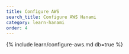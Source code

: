 ```yaml
---
title: Configure AWS
search_title: Configure AWS Hanami
category: learn-hanami
order: 4
---
```


{% include learn/configure-aws.md db=true %}
